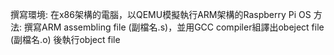 撰寫環境: 在x86架構的電腦，以QEMU模擬執行ARM架構的Raspberry Pi OS
方法: 撰寫ARM assembling file (副檔名.s)，並用GCC compiler組譯出obeject file (副檔名.o) 後執行object file
